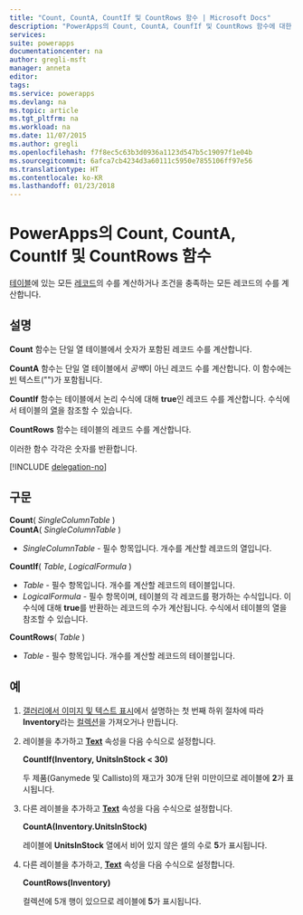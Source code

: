 ```yaml
---
title: "Count, CountA, CountIf 및 CountRows 함수 | Microsoft Docs"
description: "PowerApps의 Count, CountA, CounfIf 및 CountRows 함수에 대한 참조 정보이며, 구문과 예제를 포함하고 있습니다."
services: 
suite: powerapps
documentationcenter: na
author: gregli-msft
manager: anneta
editor: 
tags: 
ms.service: powerapps
ms.devlang: na
ms.topic: article
ms.tgt_pltfrm: na
ms.workload: na
ms.date: 11/07/2015
ms.author: gregli
ms.openlocfilehash: f7f8ec5c63b3d0936a1123d547b5c19097f1e04b
ms.sourcegitcommit: 6afca7cb4234d3a60111c5950e7855106ff97e56
ms.translationtype: HT
ms.contentlocale: ko-KR
ms.lasthandoff: 01/23/2018
---
```

# <a name="count-counta-countif-and-countrows-functions-in-powerapps"></a>PowerApps의 Count, CountA, CountIf 및 CountRows 함수
[테이블](../working-with-tables.md)에 있는 모든 [레코드](../working-with-tables.md#records)의 수를 계산하거나 조건을 충족하는 모든 레코드의 수를 계산합니다.

## <a name="description"></a>설명
**Count** 함수는 단일 열 테이블에서 숫자가 포함된 레코드 수를 계산합니다.

**CountA** 함수는 단일 열 테이블에서 *공백*이 아닌 레코드 수를 계산합니다. 이 함수에는 [빈](function-isblank-isempty.md) 텍스트("")가 포함됩니다.

**CountIf** 함수는 테이블에서 논리 수식에 대해 **true**인 레코드 수를 계산합니다.  수식에서 테이블의 [열](../working-with-tables.md#columns)을 참조할 수 있습니다.

**CountRows** 함수는 테이블의 레코드 수를 계산합니다.

이러한 함수 각각은 숫자를 반환합니다.

[!INCLUDE [delegation-no](../includes/delegation-no.md)]

## <a name="syntax"></a>구문
**Count**( *SingleColumnTable* )<br>
**CountA**( *SingleColumnTable* )

* *SingleColumnTable* - 필수 항목입니다.  개수를 계산할 레코드의 열입니다.  

**CountIf**( *Table*, *LogicalFormula* )

* *Table* - 필수 항목입니다.  개수를 계산할 레코드의 테이블입니다.
* *LogicalFormula* - 필수 항목이며,  테이블의 각 레코드를 평가하는 수식입니다.  이 수식에 대해 **true**를 반환하는 레코드의 수가 계산됩니다.  수식에서 테이블의 열을 참조할 수 있습니다.

**CountRows**( *Table* )

* *Table* - 필수 항목입니다.  개수를 계산할 레코드의 테이블입니다.

## <a name="example"></a>예
1. [갤러리에서 이미지 및 텍스트 표시](../show-images-text-gallery-sort-filter.md)에서 설명하는 첫 번째 하위 절차에 따라 **Inventory**라는 [컬렉션](../working-with-data-sources.md#collections)을 가져오거나 만듭니다.
2. 레이블을 추가하고 **[Text](../controls/properties-core.md)** 속성을 다음 수식으로 설정합니다.
   
    **CountIf(Inventory, UnitsInStock < 30)**
   
    두 제품(Ganymede 및 Callisto)의 재고가 30개 단위 미만이므로 레이블에 **2**가 표시됩니다.
3. 다른 레이블을 추가하고 **[Text](../controls/properties-core.md)** 속성을 다음 수식으로 설정합니다.
   
    **CountA(Inventory.UnitsInStock)**
   
    레이블에 **UnitsInStock** 열에서 비어 있지 않은 셀의 수로 **5**가 표시됩니다.
4. 다른 레이블을 추가하고, **[Text](../controls/properties-core.md)** 속성을 다음 수식으로 설정합니다.
   
    **CountRows(Inventory)**
   
    컬렉션에 5개 행이 있으므로 레이블에 **5**가 표시됩니다.

